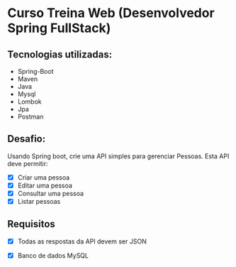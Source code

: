 # Curso Treina Web (Desenvolvedor Spring FullStack)

## Tecnologias utilizadas:
- Spring-Boot
- Maven
- Java
- Mysql
- Lombok
- Jpa
- Postman

## Desafio: 
Usando Spring boot, crie uma API simples para gerenciar Pessoas. Esta API deve permitir:
- [x] Criar uma pessoa
- [x] Editar uma pessoa
- [x] Consultar uma pessoa
- [x] Listar pessoas

## Requisitos  
- [x] Todas as respostas da API devem ser JSON  
- [x] Banco de dados MySQL

